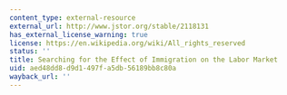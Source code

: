 ```yaml
---
content_type: external-resource
external_url: http://www.jstor.org/stable/2118131
has_external_license_warning: true
license: https://en.wikipedia.org/wiki/All_rights_reserved
status: ''
title: Searching for the Effect of Immigration on the Labor Market
uid: aed48dd8-d9d1-497f-a5db-56189bb8c80a
wayback_url: ''
---
```

